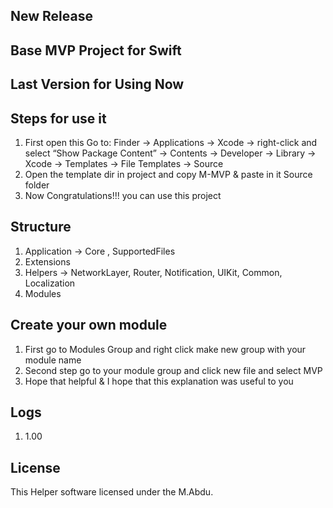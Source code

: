 ## New Release 
## Base MVP Project for Swift

## Last Version for Using Now 

## Steps for use it 
1. First open this Go to: Finder → Applications → Xcode → right-click and select “Show Package Content” → Contents → Developer → Library → Xcode → Templates → File Templates → Source 
2. Open the template dir in project and copy M-MVP & paste in it Source folder
3. Now Congratulations!!! you can use this project 

## Structure 
1. Application -> Core , SupportedFiles 
2. Extensions 
3. Helpers -> NetworkLayer, Router, Notification, UIKit, Common, Localization
4. Modules 

## Create your own module 
1. First go to Modules Group and right click make new group with your module name 
2. Second step go to your module group and click new file and select MVP 
3. Hope that helpful & I hope that this explanation was useful to you

## Logs
1. 1.00

## License

This Helper software licensed under the M.Abdu.
